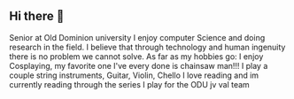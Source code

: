 ## Hi there 👋
Senior at Old Dominion university I enjoy computer Science and doing research in the field. I believe that through technology and human ingenuity there is no problem we cannot solve. 
As far as my hobbies go:
I enjoy Cosplaying, my favorite one I've every done is chainsaw man!!!
I play a couple string instruments, Guitar, Violin, Chello
I love reading and im currently reading through the series
I play for the ODU jv val team




